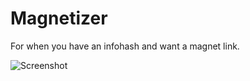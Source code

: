 ﻿# Magnetizer

For when you have an infohash and want a magnet link.

![Screenshot](http://puu.sh/jTwfr/eafbfc6f80.png)
